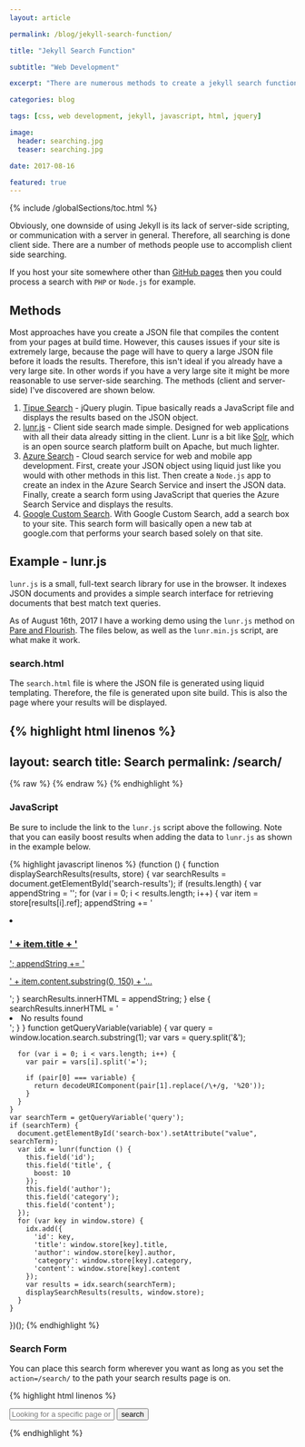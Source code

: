 ```yaml
---
layout: article

permalink: /blog/jekyll-search-function/

title: "Jekyll Search Function"

subtitle: "Web Development"

excerpt: "There are numerous methods to create a jekyll search function. This post documents these methods and goes in to detail using the one I chose."

categories: blog

tags: [css, web development, jekyll, javascript, html, jquery]

image:
  header: searching.jpg
  teaser: searching.jpg

date: 2017-08-16

featured: true
---
```


{% include /globalSections/toc.html %}

Obviously, one downside of using Jekyll is its lack of server-side scripting, or communication with a server in general. Therefore, all searching is done client side. There are a number of methods people use to accomplish client side searching.

If you host your site somewhere other than <a href="https://pages.github.com/">GitHub pages</a> then you could process a search with `PHP` or `Node.js` for example.

## Methods 

Most approaches have you create a JSON file that compiles the content from your pages at build time. However, this causes issues if your site is extremely large, because the page will have to query a large JSON file before it loads the results. Therefore, this isn't ideal if you already have a very large site. In other words if you have a very large site it might be more reasonable to use server-side searching. The methods (client and server-side) I've discovered are shown below.

<ol>
  <li><a href="http://www.tipue.com/search/">Tipue Search</a> - jQuery plugin. Tipue basically reads a JavaScript file and displays the results based on the JSON object.</li>
  <li><a href="https://lunrjs.com/">lunr.js</a> - Client side search made simple. Designed for web applications with all their data already sitting in the client. Lunr is a bit like <a href="http://lucene.apache.org/solr/">Solr</a>, which is an open source search platform built on Apache, but much lighter.</li>
  <li><a href="https://azure.microsoft.com/en-us/services/search/">Azure Search</a> - Cloud search service for web and mobile app development. First, create your JSON object using liquid just like you would with other methods in this list. Then create a <code class="highlighter-rouge">Node.js</code> app to create an index in the Azure Search Service and insert the JSON data. Finally, create a search form using JavaScript that queries the Azure Search Service and displays the results.</li>
  <li><a href="https://cse.google.com/cse/">Google Custom Search</a>. With Google Custom Search, add a search box to your site. This search form will basically open a new tab at google.com that performs your search based solely on that site.</li>
</ol>

## Example - lunr.js

`lunr.js` is a small, full-text search library for use in the browser. It indexes JSON documents and provides a simple search interface for retrieving documents that best match text queries.

As of August 16th, 2017 I have a working demo using the `lunr.js` method on <a href="http://www.pareandflourish.com/">Pare and Flourish</a>. The files below, as well as the `lunr.min.js` script, are what make it work.

### search.html

The `search.html` file is where the JSON file is generated using liquid templating. Therefore, the file is generated upon site build. This is also the page where your results will be displayed.

{% highlight html linenos %}
  ---
  layout: search
  title: Search
  permalink: /search/
  ---

  <ul id="search-results"></ul>
  {% raw %}
  <script>
    window.store = {
      {% for post in site.posts %}
        "{{ post.url | slugify }}": {
          "title": "{{ post.title | xml_escape }}",
          "author": "{{ post.author | xml_escape }}",
          "category": "{{ post.category | xml_escape }}",
          "content": {{ post.content | strip_html | strip_newlines | jsonify }},
          "url": "{{ post.url | xml_escape }}"
        }
        {% unless forloop.last %},{% endunless %}
      {% endfor %}
    };
  </script>
  {% endraw %}
  <script src="/assets/javascript/lunr.min.js"></script>
  <script src="/assets/javascript/search.js"></script>
{% endhighlight %}

### JavaScript
Be sure to include the link to the `lunr.js` script above the following. Note that you can easily boost results when adding the data to `lunr.js` as shown in the example below.

{% highlight javascript linenos %}
  (function () {
    function displaySearchResults(results, store) {
      var searchResults = document.getElementById('search-results');
      if (results.length) {
        var appendString = '';
        for (var i = 0; i < results.length; i++) {
          var item = store[results[i].ref];
          appendString += '<li><a href="' + item.url + '"><h3>' + item.title + '</h3>';
          appendString += '<p>' + item.content.substring(0, 150) + '...</p></a></li>';
        }
        searchResults.innerHTML = appendString;
      } else {
        searchResults.innerHTML = '<li>No results found</li>';
      }
    }
    function getQueryVariable(variable) {
      var query = window.location.search.substring(1);
      var vars = query.split('&');

      for (var i = 0; i < vars.length; i++) {
        var pair = vars[i].split('=');

        if (pair[0] === variable) {
          return decodeURIComponent(pair[1].replace(/\+/g, '%20'));
        }
      }
    }
    var searchTerm = getQueryVariable('query');
    if (searchTerm) {
      document.getElementById('search-box').setAttribute("value", searchTerm);
      var idx = lunr(function () {
        this.field('id');
        this.field('title', {
          boost: 10
        });
        this.field('author');
        this.field('category');
        this.field('content');
      });
      for (var key in window.store) {
        idx.add({
          'id': key,
          'title': window.store[key].title,
          'author': window.store[key].author,
          'category': window.store[key].category,
          'content': window.store[key].content
        });
        var results = idx.search(searchTerm);
        displaySearchResults(results, window.store);
      }
    }
  })();
{% endhighlight %}

### Search Form

You can place this search form wherever you want as long as you set the `action=/search/` to the path your search results page is on.

{% highlight html linenos %}
  <form action="/search/" method="get">
    <input type="text" id="search-box" name="query" placeholder="Looking for a specific page or article? Search here..">
    <input type="submit" value="search">
  </form>
{% endhighlight %}
